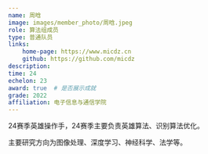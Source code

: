 ```yaml
---
name: 周晗
image: images/member_photo/周晗.jpeg
role: 算法组成员
type: 普通队员
links:
    home-page: https://www.micdz.cn
    github: https://github.com/micdz
description:
time: 24
echelon: 23
award: true  # 是否展示成就
grade: 2022
affiliation: 电子信息与通信学院
---
```


24赛季英雄操作手，24赛季主要负责英雄算法、识别算法优化。

主要研究方向为图像处理、深度学习、神经科学、法学等。

